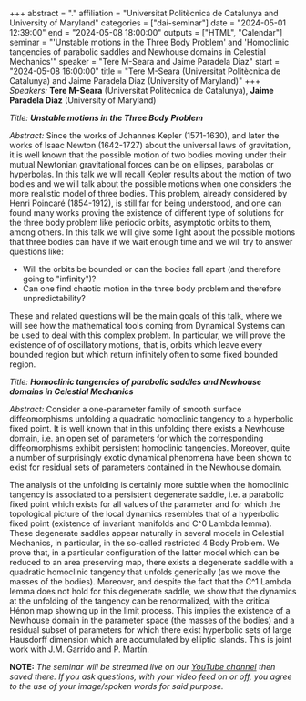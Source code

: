 +++
abstract = "."
affiliation = "Universitat Politècnica de Catalunya and University of Maryland"
categories = ["dai-seminar"]
date = "2024-05-01 12:39:00"
end = "2024-05-08 18:00:00"
outputs = ["HTML", "Calendar"]
seminar = "'Unstable motions in the Three Body Problem' and 'Homoclinic tangencies of parabolic saddles and Newhouse domains in Celestial Mechanics'"
speaker = "Tere M-Seara and Jaime Paradela Diaz"
start = "2024-05-08 16:00:00"
title = "Tere M-Seara (Universitat Politècnica de Catalunya) and Jaime Paradela Diaz (University of Maryland)"
+++
*Speakers:* **Tere M-Seara** (Universitat Politècnica de Catalunya),
**Jaime Paradela Diaz** (University of Maryland)

*Title:* ***Unstable motions in the Three Body Problem***

*Abstract:* Since the works of Johannes Kepler (1571-1630), and later the works of Isaac Newton (1642-1727) about the universal laws of
gravitation, it is well known that the possible motion of two bodies moving under their mutual Newtonian gravitational forces can be on
ellipses, parabolas or hyperbolas.
In this talk we will recall Kepler results about the motion of two bodies and we will talk about the possible motions when one considers
the more realistic model of three bodies.
This problem, already considered by Henri Poincaré (1854-1912), is still far for being understood, and one can found many works proving
the existence of different type  of solutions for the three body problem like periodic orbits, asymptotic orbits to them, among others.
In this talk we will give some light about the possible motions that three bodies can have if we wait enough time and we will try to
answer questions like:
- Will the orbits be bounded or can the bodies fall apart (and therefore going to "infinity")?
- Can one find chaotic motion in the three body problem and therefore unpredictability?

These and related questions will be the main goals of this talk, where we will see how the mathematical tools coming from Dynamical Systems
can be used to deal with this complex problem.
In particular, we will prove the existence of of oscillatory motions, that is, orbits which leave every bounded region but which return
infinitely often to some fixed bounded region.

*Title:* ***Homoclinic tangencies of parabolic saddles and Newhouse domains in Celestial Mechanics***

*Abstract:* Consider a one-parameter family of smooth surface diffeomorphisms unfolding a quadratic homoclinic tangency  to a hyperbolic fixed point. It is well known that in this unfolding there exists a Newhouse domain, i.e. an open set of parameters for which the corresponding diffeomorphisms exhibit persistent homoclinic tangencies. Moreover,  quite a number of  surprisingly exotic dynamical phenomena have been shown to exist for residual sets of parameters contained in the Newhouse domain.

The analysis of the unfolding is certainly more subtle when the homoclinic tangency is associated to a persistent degenerate saddle, i.e. a parabolic fixed point which exists for all values of the parameter and for which the topological picture of the local dynamics resembles that of a hyperbolic fixed point (existence of invariant manifolds and C^0 Lambda lemma). These degenerate saddles appear naturally in several models in Celestial Mechanics, in particular, in the so-called restricted 4 Body Problem. We prove that, in a particular configuration of the latter model which can be reduced to an area preserving map, there exists a degenerate saddle with a quadratic homoclinic tangency that unfolds generically (as we move the masses of the bodies). Moreover, and despite the fact that the  C^1 Lambda lemma does not hold for this degenerate saddle, we show that the dynamics at the unfolding of the tangency can be renormalized, with the critical Hénon map showing up in the limit process. This implies the existence of a Newhouse domain  in the parameter space (the masses of the bodies) and a residual subset of parameters for which there exist hyperbolic sets of large  Hausdorff dimension  which are accumulated by elliptic islands. This is joint work with J.M. Garrido and P. Martín. 

**NOTE:** *The seminar will be streamed live on our [YouTube
channel](https://www.youtube.com/channel/UCyNNg155G3iLS7l-qZjboyg) then
saved there. If you ask questions, with your video feed on or off, you
agree to the use of your image/spoken words for said purpose.*
